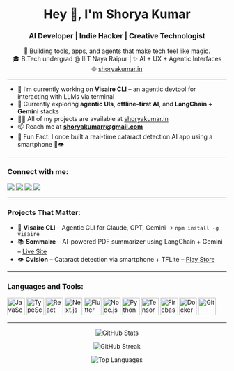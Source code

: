 <h1 align="center">Hey 👋, I'm Shorya Kumar</h1>
<h3 align="center">AI Developer | Indie Hacker | Creative Technologist</h3>

<p align="center">
🚀 Building tools, apps, and agents that make tech feel like magic.<br/>
🎓 B.Tech undergrad @ IIIT Naya Raipur | ✨ AI + UX + Agentic Interfaces<br/>
🌐 <a href="https://shoryakumar.in" target="_blank">shoryakumar.in</a>
</p>

---

- 🔭 I’m currently working on **Visaire CLI** – an agentic devtool for interacting with LLMs via terminal  
- 🌱 Currently exploring **agentic UIs**, **offline-first AI**, and **LangChain + Gemini** stacks  
- 👨‍💻 All of my projects are available at [shoryakumar.in](https://shoryakumar.in)  
- 📫 Reach me at **shoryakumarr@gmail.com**  
- 🧠 Fun Fact: I once built a real-time cataract detection AI app using a smartphone 📱👁️

---

<h3 align="left">Connect with me:</h3>
<p align="left">
  <a href="https://linkedin.com/in/shorya-kumar" target="blank">
    <img src="https://img.shields.io/badge/LinkedIn-%230077B5?style=for-the-badge&logo=linkedin&logoColor=white" />
  </a>
  <a href="https://github.com/shoryakumar" target="blank">
    <img src="https://img.shields.io/badge/GitHub-000?style=for-the-badge&logo=github&logoColor=white" />
  </a>
  <a href="https://leetcode.com/shoryakumar" target="blank">
    <img src="https://img.shields.io/badge/LeetCode-%23FFA116?style=for-the-badge&logo=leetcode&logoColor=black" />
  </a>
  <a href="mailto:shoryakumarr@gmail.com" target="blank">
    <img src="https://img.shields.io/badge/Gmail-D14836?style=for-the-badge&logo=gmail&logoColor=white" />
  </a>
</p>

---

<h3 align="left">Projects That Matter:</h3>

- 🧩 <b>Visaire CLI</b> – Agentic CLI for Claude, GPT, Gemini → `npm install -g visaire`  
- 📚 <b>Sommaire</b> – AI-powered PDF summarizer using LangChain + Gemini – [Live Site](https://sommaire.shoryakumar.in)  
- 👁️ <b>Cvision</b> – Cataract detection via smartphone + TFLite – [Play Store](https://play.google.com/store/apps/details?id=com.iiit.cvision)  

---

<h3 align="left">Languages and Tools:</h3>

<p align="left">
  <img src="https://cdn.jsdelivr.net/gh/devicons/devicon/icons/javascript/javascript-original.svg" width="40" height="40" alt="JavaScript" />
  <img src="https://cdn.jsdelivr.net/gh/devicons/devicon/icons/typescript/typescript-original.svg" width="40" height="40" alt="TypeScript" />
  <img src="https://cdn.jsdelivr.net/gh/devicons/devicon/icons/react/react-original.svg" width="40" height="40" alt="React" />
  <img src="https://cdn.jsdelivr.net/gh/devicons/devicon/icons/nextjs/nextjs-line.svg" width="40" height="40" alt="Next.js" />
  <img src="https://cdn.jsdelivr.net/gh/devicons/devicon/icons/flutter/flutter-original.svg" width="40" height="40" alt="Flutter" />
  <img src="https://cdn.jsdelivr.net/gh/devicons/devicon/icons/nodejs/nodejs-original.svg" width="40" height="40" alt="Node.js" />
  <img src="https://cdn.jsdelivr.net/gh/devicons/devicon/icons/python/python-original.svg" width="40" height="40" alt="Python" />
  <img src="https://cdn.jsdelivr.net/gh/devicons/devicon/icons/tensorflow/tensorflow-original.svg" width="40" height="40" alt="TensorFlow" />
  <img src="https://cdn.jsdelivr.net/gh/devicons/devicon/icons/firebase/firebase-plain.svg" width="40" height="40" alt="Firebase" />
  <img src="https://cdn.jsdelivr.net/gh/devicons/devicon/icons/docker/docker-original.svg" width="40" height="40" alt="Docker" />
  <img src="https://cdn.jsdelivr.net/gh/devicons/devicon/icons/git/git-original.svg" width="40" height="40" alt="Git" />
</p>

---

<p align="center">
  <img src="https://github-readme-stats.vercel.app/api?username=shoryakumar&show_icons=true&theme=tokyonight" alt="GitHub Stats" />
</p>

<p align="center">
  <img src="https://github-readme-streak-stats.herokuapp.com/?user=shoryakumar&theme=tokyonight" alt="GitHub Streak" />
</p>

<p align="center">
  <img src="https://github-readme-stats.vercel.app/api/top-langs/?username=shoryakumar&layout=compact&theme=tokyonight" alt="Top Languages" />
</p>
